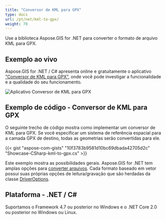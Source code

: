 ```yaml
---
title: "Conversor de KML para GPX"
type: docs
url: /pt/net/kml-to-gpx/
weight: 70
---
```


Use a biblioteca Aspose.GIS for .NET para converter o formato de arquivo KML para GPX.

## **Exemplo ao vivo**

Aspose.GIS for .NET / C# apresenta online e gratuitamente o aplicativo ["Conversor de KML para GPX"](https://products.aspose.app/gis/conversion/kml-to-gpx), onde você pode investigar a funcionalidade e a qualidade do seu funcionamento.

![Aplicativo Conversor de KML para GPX](conversion.png)

## **Exemplo de código - Conversor de KML para GPX**

O seguinte trecho de código mostra como implementar um conversor de KML para GPX. Se você especificar um sistema de referência espacial para a camada GPX de destino, todas as geometrias serão convertidas para ele. 

{{< gist "aspose-com-gists" "10f3783b9581d10bc69dbada42705d2c" "Showcase-CSharp-kml-to-gpx.cs" >}}

Este exemplo mostra as possibilidades gerais. Aspose.GIS for .NET tem amplas opções para [converter arquivos](https://docs.aspose.com/gis/net/vector-layers/). Cada formato baseado em vetor possui suas próprias opções de leitura/gravação que são herdadas da classe [DriverOptions](https://reference.aspose.com/gis/net/aspose.gis/driveroptions).

## **Plataforma - .NET / C#**

Suportamos o Framework 4.7 ou posterior no Windows e o .NET Core 2.0 ou posterior no Windows ou Linux.
